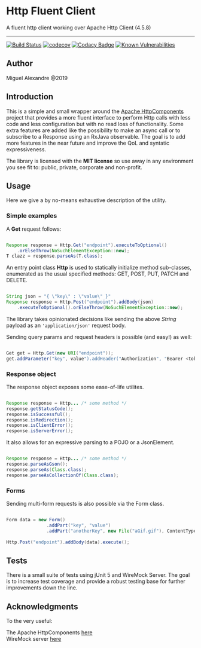 # Http Fluent Client 
A fluent http client working over Apache Http Client (4.5.8)

---

[![Build Status](https://travis-ci.org/analog-alex/http-fluent-client.svg?branch=master)](https://travis-ci.org/analog-alex/http-fluent-client)
[![codecov](https://codecov.io/gh/analog-alex/http-fluent-client/branch/master/graph/badge.svg)](https://codecov.io/gh/analog-alex/http-fluent-client)
[![Codacy Badge](https://api.codacy.com/project/badge/Grade/49bb027f438742bd9fc33212d6eeb5c6)](https://www.codacy.com/manual/mumbleinout/http-fluent-client?utm_source=github.com&amp;utm_medium=referral&amp;utm_content=analog-alex/http-fluent-client&amp;utm_campaign=Badge_Grade)
[![Known Vulnerabilities](https://snyk.io/test/github/analog-alex/http-fluent-client/badge.svg?targetFile=pom.xml)](https://snyk.io/test/github/analog-alex/http-fluent-client?targetFile=pom.xml)

## Author
Miguel Alexandre @2019

## Introduction

This is a simple and small wrapper around the [Apache HttpComponents](https://hc.apache.org) project that provides a more fluent
interface to perform Http calls with less code and less configuration but with no read loss of functionality. Some extra features
are added like the possibility to make an async call or to subscribe to a Response using an RxJava observable. 
The goal is to add more features in the near future and improve the QoL and syntatic expressiveness. 

The library is licensed with the **MIT license** so use away in any environment you see fit to: public, private, corporate and non-profit.

## Usage

Here we give a by no-means exhaustive description of the utility.

### Simple examples

A **Get** request follows:

```java

Response response = Http.Get("endpoint").executeToOptional()
	.orElseThrow(NoSuchElementException::new);
T clazz = response.parseAs(T.class);

```
An entry point class **Http** is used to statically initialize method sub-classes, enumerated as the usual specified methods: GET, POST,
PUT, PATCH and DELETE. 

```java

String json = "{ \"key\" : \"value\" }"
Response response = Http.Post("endpoint").addBody(json)
	.executeToOptional().orElseThrow(NoSuchElementException::new);

```

The library takes opinionated decisions like sending the above *String* payload as an `'application/json'` request body.

Sending query params and request headers is possible (and easy!) as well:

```java

Get get = Http.Get(new URI("endpoint"));
get.addParameter("key", value").addHeader("Authorization", "Bearer <token>").execute();

```

### Response object

The response object exposes some ease-of-life utilites.

```java

Response response = Http... /* some method */
response.getStatusCode(); 
response.isSuccessful();
response.isRedirection();
response.isClientError();
response.isServerError();
```

It also allows for an expressive parsing to a POJO or a JsonElement.

```java

Response response = Http... /* some method */
response.parseAsGson(); 
response.parseAs(Class.class);
response.parseAsCollectionOf(Class.class);

```

### Forms

Sending multi-form requests is also possible via the Form class.

```java

Form data = new Form()
               .addPart("key", "value")
               .addPart("anotherKey", new File("aGif.gif"), ContentType.IMAGE_GIF);
               
Http.Post("endpoint").addBody(data).execute();


```

## Tests

There is a small suite of tests using jUnit 5 and WireMock Server. The goal is to increase test coverage and provide a robust testing
base for further improvements down the line.

## Acknowledgments

To the very useful:

The Apache HttpComponents [here](https://hc.apache.org)  
WireMock server [here](http://wiremock.org)  